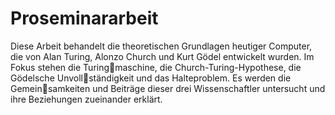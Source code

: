 # Proseminararbeit
Diese Arbeit behandelt die theoretischen Grundlagen heutiger Computer, die von Alan Turing, Alonzo Church und Kurt Gödel entwickelt wurden. Im Fokus stehen die Turingmaschine, die Church-Turing-Hypothese, die Gödelsche Unvollständigkeit und das Halteproblem. Es werden die Gemeinsamkeiten und Beiträge dieser drei Wissenschaftler untersucht und ihre Beziehungen zueinander erklärt.

